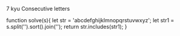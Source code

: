 7 kyu
Consecutive letters

function solve(s){
 let str = 'abcdefghijklmnopqrstuvwxyz';
 let str1 = s.split('').sort().join('');
  return str.includes(str1);
  }
